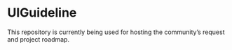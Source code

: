 # UIGuideline
This repository is currently being used for hosting the community’s request and project roadmap.
